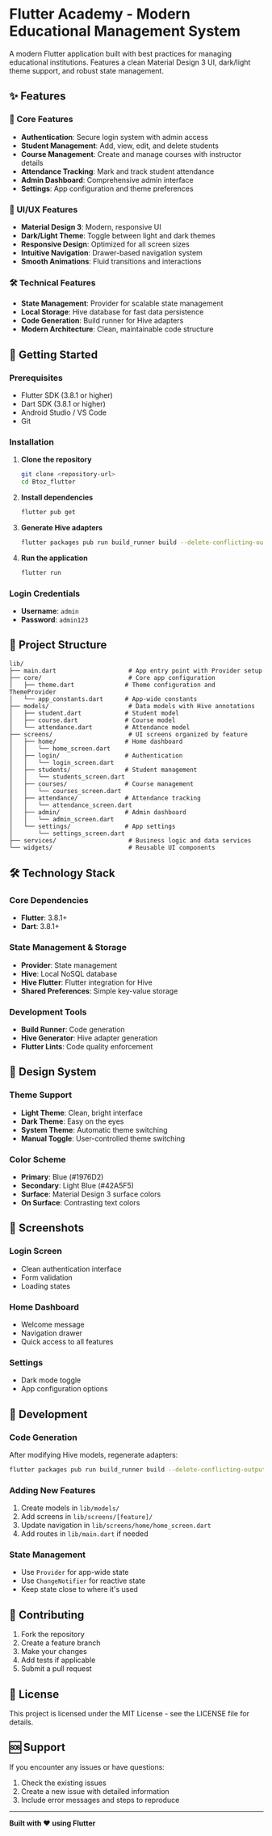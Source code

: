 # Flutter Academy - Modern Educational Management System

A modern Flutter application built with best practices for managing educational institutions. Features a clean Material Design 3 UI, dark/light theme support, and robust state management.

## ✨ Features

### 🎯 Core Features
- **Authentication**: Secure login system with admin access
- **Student Management**: Add, view, edit, and delete students
- **Course Management**: Create and manage courses with instructor details
- **Attendance Tracking**: Mark and track student attendance
- **Admin Dashboard**: Comprehensive admin interface
- **Settings**: App configuration and theme preferences

### 🎨 UI/UX Features
- **Material Design 3**: Modern, responsive UI
- **Dark/Light Theme**: Toggle between light and dark themes
- **Responsive Design**: Optimized for all screen sizes
- **Intuitive Navigation**: Drawer-based navigation system
- **Smooth Animations**: Fluid transitions and interactions

### 🛠️ Technical Features
- **State Management**: Provider for scalable state management
- **Local Storage**: Hive database for fast data persistence
- **Code Generation**: Build runner for Hive adapters
- **Modern Architecture**: Clean, maintainable code structure

## 🚀 Getting Started

### Prerequisites
- Flutter SDK (3.8.1 or higher)
- Dart SDK (3.8.1 or higher)
- Android Studio / VS Code
- Git

### Installation

1. **Clone the repository**
   ```bash
   git clone <repository-url>
   cd Btoz_flutter
   ```

2. **Install dependencies**
   ```bash
   flutter pub get
   ```

3. **Generate Hive adapters**
   ```bash
   flutter packages pub run build_runner build --delete-conflicting-outputs
   ```

4. **Run the application**
   ```bash
   flutter run
   ```

### Login Credentials
- **Username**: `admin`
- **Password**: `admin123`

## 📁 Project Structure

```
lib/
├── main.dart                    # App entry point with Provider setup
├── core/                        # Core app configuration
│   ├── theme.dart              # Theme configuration and ThemeProvider
│   └── app_constants.dart      # App-wide constants
├── models/                      # Data models with Hive annotations
│   ├── student.dart            # Student model
│   ├── course.dart             # Course model
│   └── attendance.dart         # Attendance model
├── screens/                     # UI screens organized by feature
│   ├── home/                   # Home dashboard
│   │   └── home_screen.dart
│   ├── login/                  # Authentication
│   │   └── login_screen.dart
│   ├── students/               # Student management
│   │   └── students_screen.dart
│   ├── courses/                # Course management
│   │   └── courses_screen.dart
│   ├── attendance/             # Attendance tracking
│   │   └── attendance_screen.dart
│   ├── admin/                  # Admin dashboard
│   │   └── admin_screen.dart
│   └── settings/               # App settings
│       └── settings_screen.dart
├── services/                    # Business logic and data services
└── widgets/                     # Reusable UI components
```

## 🛠️ Technology Stack

### Core Dependencies
- **Flutter**: 3.8.1+
- **Dart**: 3.8.1+

### State Management & Storage
- **Provider**: State management
- **Hive**: Local NoSQL database
- **Hive Flutter**: Flutter integration for Hive
- **Shared Preferences**: Simple key-value storage

### Development Tools
- **Build Runner**: Code generation
- **Hive Generator**: Hive adapter generation
- **Flutter Lints**: Code quality enforcement

## 🎨 Design System

### Theme Support
- **Light Theme**: Clean, bright interface
- **Dark Theme**: Easy on the eyes
- **System Theme**: Automatic theme switching
- **Manual Toggle**: User-controlled theme switching

### Color Scheme
- **Primary**: Blue (#1976D2)
- **Secondary**: Light Blue (#42A5F5)
- **Surface**: Material Design 3 surface colors
- **On Surface**: Contrasting text colors

## 📱 Screenshots

### Login Screen
- Clean authentication interface
- Form validation
- Loading states

### Home Dashboard
- Welcome message
- Navigation drawer
- Quick access to all features

### Settings
- Dark mode toggle
- App configuration options

## 🔧 Development

### Code Generation
After modifying Hive models, regenerate adapters:
```bash
flutter packages pub run build_runner build --delete-conflicting-outputs
```

### Adding New Features
1. Create models in `lib/models/`
2. Add screens in `lib/screens/[feature]/`
3. Update navigation in `lib/screens/home/home_screen.dart`
4. Add routes in `lib/main.dart` if needed

### State Management
- Use `Provider` for app-wide state
- Use `ChangeNotifier` for reactive state
- Keep state close to where it's used

## 🤝 Contributing

1. Fork the repository
2. Create a feature branch
3. Make your changes
4. Add tests if applicable
5. Submit a pull request

## 📄 License

This project is licensed under the MIT License - see the LICENSE file for details.

## 🆘 Support

If you encounter any issues or have questions:
1. Check the existing issues
2. Create a new issue with detailed information
3. Include error messages and steps to reproduce

---

**Built with ❤️ using Flutter**
